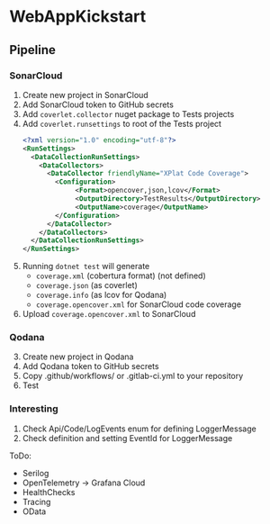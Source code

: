 # WebAppKickstart

## Pipeline

### SonarCloud
1. Create new project in SonarCloud
2. Add SonarCloud token to GitHub secrets
3. Add `coverlet.collector` nuget package to Tests projects
4. Add `coverlet.runsettings` to root of the Tests project
   ```xml
   <?xml version="1.0" encoding="utf-8"?>
   <RunSettings>
     <DataCollectionRunSettings>
       <DataCollectors>
         <DataCollector friendlyName="XPlat Code Coverage">
           <Configuration>          
                <Format>opencover,json,lcov</Format>
                <OutputDirectory>TestResults</OutputDirectory>
                <OutputName>coverage</OutputName>
           </Configuration>
         </DataCollector>
       </DataCollectors>
     </DataCollectionRunSettings>
   </RunSettings>
   ```
5. Running `dotnet test` will generate 
   * `coverage.xml` (cobertura format) (not defined)
   * `coverage.json` (as coverlet) 
   * `coverage.info` (as lcov for Qodana)
   * `coverage.opencover.xml` for SonarCloud code coverage
6. Upload `coverage.opencover.xml` to SonarCloud

### Qodana
3. Create new project in Qodana
4. Add Qodana token to GitHub secrets
5. Copy .github/workflows/ or .gitlab-ci.yml to your repository
6. Test

### Interesting
1. Check Api/Code/LogEvents enum for defining LoggerMessage
2. Check definition and setting EventId for LoggerMessage

ToDo:
* Serilog
* OpenTelemetry -> Grafana Cloud
* HealthChecks
* Tracing
* OData
